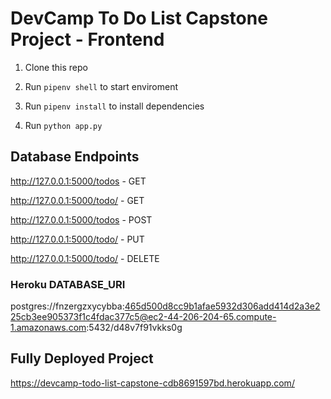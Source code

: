 # DevCamp To Do List Capstone Project - Frontend

1. Clone this repo

2. Run `pipenv shell` to start enviroment
   
3. Run `pipenv install` to install dependencies

4. Run `python app.py` 

## Database Endpoints

http://127.0.0.1:5000/todos - GET

http://127.0.0.1:5000/todo/<id> - GET

http://127.0.0.1:5000/todos - POST

http://127.0.0.1:5000/todo/<id> - PUT

http://127.0.0.1:5000/todo/<id> - DELETE

### Heroku DATABASE_URI

postgres://fnzergzxycybba:465d500d8cc9b1afae5932d306add414d2a3e225cb3ee905373f1c4fdac377c5@ec2-44-206-204-65.compute-1.amazonaws.com:5432/d48v7f91vkks0g

## Fully Deployed Project

https://devcamp-todo-list-capstone-cdb8691597bd.herokuapp.com/